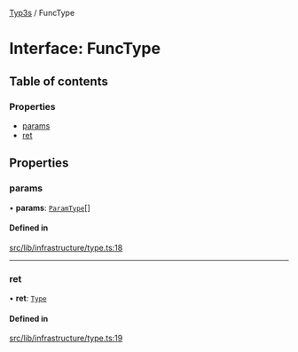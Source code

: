 [Typ3s](../README.md) / FuncType

# Interface: FuncType

## Table of contents

### Properties

- [params](FuncType.md#params)
- [ret](FuncType.md#ret)

## Properties

### params

• **params**: [`ParamType`](ParamType.md)[]

#### Defined in

[src/lib/infrastructure/type.ts:18](https://github.com/data7expressions/typ3s/blob/6c66c76/src/lib/infrastructure/type.ts#L18)

___

### ret

• **ret**: [`Type`](../classes/Type.md)

#### Defined in

[src/lib/infrastructure/type.ts:19](https://github.com/data7expressions/typ3s/blob/6c66c76/src/lib/infrastructure/type.ts#L19)
